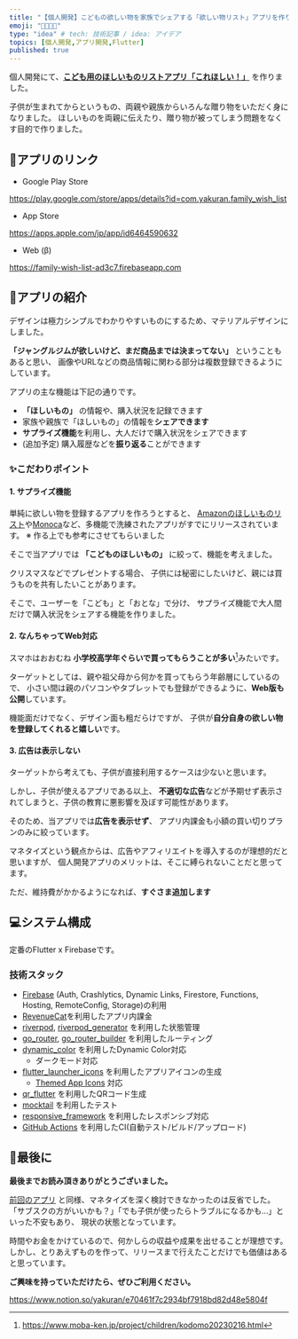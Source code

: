 ```yaml
---
title: "【個人開発】こどもの欲しい物を家族でシェアする「欲しい物リスト」アプリを作りました"
emoji: "👨‍👩‍👧‍👦"
type: "idea" # tech: 技術記事 / idea: アイデア
topics: [個人開発,アプリ開発,Flutter]
published: true
---
```


個人開発にて、[**こども用のほしいものリストアプリ「これほしい！」**](https://yakuran.notion.site/e70461f7c2934bf7918bd82d48e5804f?pvs=4) を作りました。

子供が生まれてからというもの、両親や親族からいろんな贈り物をいただく身になりました。
ほしいものを両親に伝えたり、贈り物が被ってしまう問題をなくす目的で作りました。



## 📌アプリのリンク

- Google Play Store

https://play.google.com/store/apps/details?id=com.yakuran.family_wish_list

- App Store

https://apps.apple.com/jp/app/id6464590632

- Web (β)

https://family-wish-list-ad3c7.firebaseapp.com



## 🎉アプリの紹介

デザインは極力シンプルでわかりやすいものにするため、マテリアルデザインにしました。

**「ジャングルジムが欲しいけど、まだ商品までは決まってない」** ということもあると思い、
画像やURLなどの商品情報に関わる部分は複数登録できるようにしています。

アプリの主な機能は下記の通りです。

- **「ほしいもの」** の情報や、購入状況を記録できます
- 家族や親族で「ほしいもの」の情報を**シェアできます**
- **サプライズ機能**を利用し、大人だけで購入状況をシェアできます
- (追加予定) 購入履歴などを**振り返る**ことができます



### ✨こだわりポイント

#### 1. サプライズ機能

単純に欲しい物を登録するアプリを作ろうとすると、
[Amazonのほしいものリスト](https://www.amazon.co.jp/gp/help/customer/display.html?nodeId=GHCGC7B7SQ222YMD)や[Monoca](https://monoca.sola-air.com)など、多機能で洗練されたアプリがすでにリリースされています。
※ 作る上でも参考にさせてもらいました

そこで当アプリでは **「こどものほしいもの」** に絞って、機能を考えました。

クリスマスなどでプレゼントする場合、
子供には秘密にしたいけど、親には買うものを共有したいことがあります。

そこで、ユーザーを「こども」と「おとな」で分け、
サプライズ機能で大人間だけで購入状況をシェアする機能を作りました。



#### 2. なんちゃってWeb対応

スマホはおおむね **小学校高学年ぐらいで買ってもらうことが多い**[^1]みたいです。

ターゲットとしては、親や祖父母から何かを買ってもらう年齢層にしているので、
小さい間は親のパソコンやタブレットでも登録ができるように、**Web版も公開**しています。

機能面だけでなく、デザイン面も粗だらけですが、
子供が**自分自身の欲しい物を登録してくれると嬉しい**です。



#### 3. 広告は表示しない

ターゲットから考えても、子供が直接利用するケースは少ないと思います。

しかし、子供が使えるアプリである以上、
**不適切な広告**などが予期せず表示されてしまうと、子供の教育に悪影響を及ぼす可能性があります。

そのため、当アプリでは**広告を表示せず**、
アプリ内課金も小額の買い切りプランのみに絞っています。

マネタイズという観点からは、広告やアフィリエイトを導入するのが理想的だと思いますが、
個人開発アプリのメリットは、そこに縛られないことだと思ってます。

ただ、維持費がかかるようになれば、**すぐさま追加します**



## 💻システム構成

定番のFlutter x Firebaseです。

### 技術スタック

- [Firebase](https://firebase.google.com/?hl=ja) (Auth, Crashlytics, Dynamic Links, Firestore, Functions, Hosting, RemoteConfig, Storage)の利用
- [RevenueCat](https://www.revenuecat.com)を利用したアプリ内課金
- [riverpod](https://pub.dev/packages/riverpod), [riverpod_generator](https://pub.dev/packages/riverpod_generator) を利用した状態管理
- [go_router](https://pub.dev/packages/go_router), [go_router_builder](https://pub.dev/packages/go_router_builder) を利用したルーティング
- [dynamic_color](https://pub.dev/packages/dynamic_color) を利用したDynamic Color対応
  - ダークモード対応
- [flutter_launcher_icons](https://pub.dev/packages/flutter_launcher_icons) を利用したアプリアイコンの生成
  - [Themed App Icons](https://developer.android.com/about/versions/13/features?hl=ja&authuser=1#themed-app-icons) 対応
- [qr_flutter](https://pub.dev/packages/qr_flutter) を利用したQRコード生成
- [mocktail](https://pub.dev/packages/mocktail) を利用したテスト
- [responsive_framework](https://pub.dev/packages/responsive_framework) を利用したレスポンシブ対応
- [GitHub Actions](https://github.co.jp/features/actions) を利用したCI(自動テスト/ビルド/アップロード)



## 🙇最後に

**最後までお読み頂きありがとうございました。**

[前回のアプリ](https://zenn.dev/yakuran1/articles/be126a719023b9) と同様、マネタイズを深く検討できなかったのは反省でした。
「サブスクの方がいいかも？」「でも子供が使ったらトラブルになるかも...」といった不安もあり、
現状の状態となっています。

時間やお金をかけているので、何かしらの収益や成果を出せることが理想です。
しかし、とりあえずものを作って、リリースまで行えたことだけでも価値はあると思っています。

**ご興味を持っていただけたら、ぜひご利用ください。**

https://www.notion.so/yakuran/e70461f7c2934bf7918bd82d48e5804f



[^1]: https://www.moba-ken.jp/project/children/kodomo20230216.html

